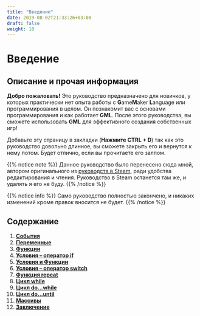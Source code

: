 ```yaml
---
title: "Введение"
date: 2019-08-02T21:33:26+03:00
draft: false
weight: 10
---
```

# Введение

## Описание и прочая информация

**Добро пожаловать!** Это руководство предназначено для новичков, у которых практически нет опыта работы с **G**ame**M**aker **L**anguage или программирования в целом. Он познакомит вас с основами программирования и как работает **GML**. После этого руководства, вы сможете использовать **GML** для эффективного создания собственных игр!

Добавьте эту страницу в закладки \(**Нажмите CTRL + D**\) так как это руководство довольно длинное, вы сможете закрыть его и вернутся к нему потом. Будет отлично, если вы прочитаете его залпом.

{{% notice note %}}
Данное руководство было перенесено сюда мной, автором оригинального из [руководств в Steam](https://steamcommunity.com/sharedfiles/filedetails/?id=1140018988), ради удобства редактирования и чтения. Руководство в Steam останется там же, и удалять я его не буду.
{{% /notice %}}

{{% notice info %}}
Само руководство полностью закончено, и никаких изменений кроме правок вносится не будет.
{{% /notice %}}

## Содержание

1. [**События**](events/)
2. [**Переменные**](variables/)
3. [**Функции**](functions/)
4. [**Условия – оператор if**](if/)
5. [**Условия и Функции**](conditions-and-functions/)
6. [**Условия – оператор switch**](switch/)
7. [**Функция repeat**](repeat/)
8. [**Цикл while**](while/)
9. [**Цикл do…while**](do-while/)
10. [**Цикл do…until**](do-until/)
11. [**Массивы**](arrays/)
12. [**Заключение**](conclusion/)
